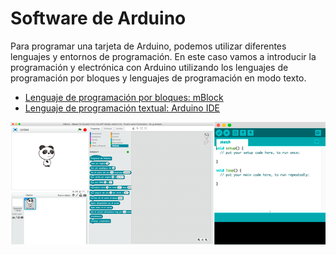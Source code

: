# Software de Arduino

Para programar una tarjeta de Arduino, podemos utilizar diferentes lenguajes y entornos de programación. En este caso vamos a introducir la programación y electrónica con Arduino utilizando los lenguajes de programación por bloques y lenguajes de programación en modo texto.

- [Lenguaje de programación por bloques: mBlock](mblock.md)
- [Lenguaje de programación textual: Arduino IDE](arduino-ide.md)

![Software](assets/software.png)